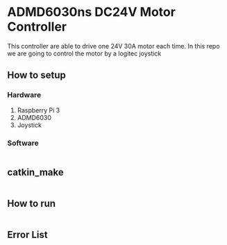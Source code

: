 # ADMD6030ns DC24V Motor Controller
This controller are able to drive one 24V 30A motor each time. In this repo we are going to control the motor by a logitec joystick

## How to setup
### Hardware
1. Raspberry Pi 3
2. ADMD6030
3. Joystick

### Software
``` 

```

## catkin_make

```

```

## How to run

```

```

## Error List


```

```

 
